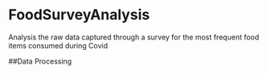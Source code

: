 # FoodSurveyAnalysis
Analysis the raw data captured through a survey for the most frequent food items consumed during Covid

##Data Processing
